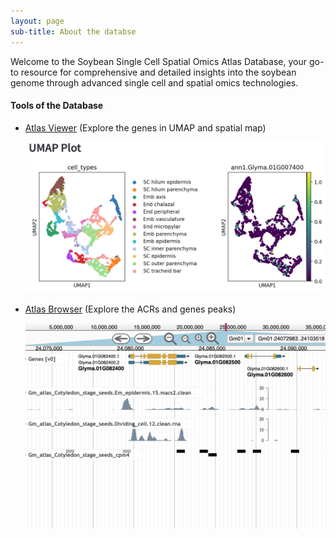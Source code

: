 ```yaml
---
layout: page
sub-title: About the databse
---
```


Welcome to the Soybean Single Cell Spatial Omics Atlas Database, your go-to resource for comprehensive and detailed insights into the soybean genome through advanced single cell and spatial omics technologies.

#### Tools of the Database
 * [Atlas Viewer](http://3.128.181.160:8501) (Explore the genes in UMAP and spatial map)

   [![Streamlit App Screenshot](/assets/img/Viewer_screenshot.png)](http://3.128.181.160:8501)
   
 * [Atlas Browser](https://epigenome.genetics.uga.edu/PlantEpigenome/?data=Glycine_max_v4) (Explore the ACRs and genes peaks)

   [![JBrowse Screenshot](/assets/img/Jbrowser_screenshot.png)](https://epigenome.genetics.uga.edu/PlantEpigenome/?data=Glycine_max_v4)




    




